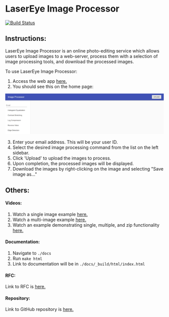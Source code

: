 # LaserEye Image Processor  

[![Build Status](https://travis-ci.org/jdavidli/ImageProcessorS18.svg?branch=master)](https://travis-ci.org/jdavidli/ImageProcessorS18)

## Instructions:  
LaserEye Image Processor is an online photo-editing service which allows users to upload images to a web-server, process them with a selection of image processing tools, and download the processed images.  

To use LaserEye Image Processor:  

1. Access the web app [here.](http://murmuring-waters-46695.herokuapp.com/)
2. You should see this on the home page: 

![homepage](readme_images/homepage.jpg)

3. Enter your email address. This will be your user ID.
4. Select the desired image processing command from the list on the left sidebar.
5. Click 'Upload' to upload the images to process.
6. Upon completion, the processed images will be displayed.
7. Download the images by right-clicking on the image and selecting "Save image as..."

## Others:

#### Videos:

1. Watch a single image example [here.](https://gfycat.com/ThunderousMiniatureKiskadee)
2. Watch a multi-image example [here.](https://gfycat.com/OpulentPhonyArmednylonshrimp)
3. Watch an example demonstrating single, multiple, and zip functionality [here.](https://gfycat.com/IdealHilariousFreshwatereel)

#### Documentation:  

1. Navigate to `./docs`
2. Run `make html`
3. Link to documentation will be in `./docs/_build/html/index.html`  

#### RFC:
Link to RFC is [here.](https://docs.google.com/document/d/1FFBqq40pDFD-H9ySttweP7yp4EPdtybOCdWYpvqcGrI/edit?ts=5ace36d4#heading=h.ht3dizgas7v2)  

#### Repository: 
Link to GitHub repository is [here.](https://github.com/jdavidli/ImageProcessorS18)
